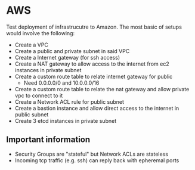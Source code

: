 # AWS

Test deployment of infrastrucutre to Amazon. The most basic of setups would involve the following:

- Create a VPC
- Create a public and private subnet in said VPC
- Create a Internet gateway (for ssh access)
- Create a NAT gateway to allow access to the internet from ec2 instances in private subnet
- Create a custom route table to relate internet gateway for public
  - Need 0.0.0.0/0 and 10.0.0.0/16
- Create a custom route table to relate the nat gateway and allow private vpc to connect to it
- Create a Network ACL rule for public subnet
- Create a bastion instance and allow direct access to the internet in public subnet
- Create 3 etcd instances in private subnet

## Important information

- Security Groups are "stateful" but Network ACLs are stateless
- Incoming tcp traffic (e.g. ssh) can reply back with epheremal ports
